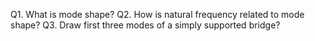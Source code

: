 Q1. What is mode shape?
Q2. How is natural frequency related to mode shape?
Q3. Draw first three modes of a simply supported bridge?